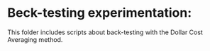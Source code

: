 # Beck-testing experimentation:
This folder includes scripts about back-testing with the Dollar Cost Averaging method.

